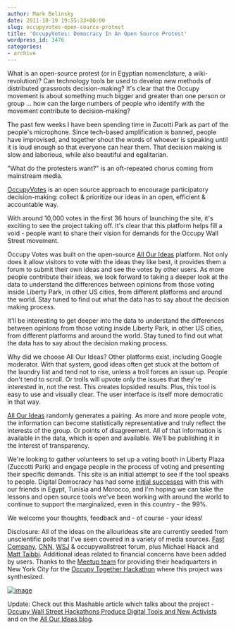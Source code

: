 ```yaml
---
author: Mark Belinsky
date: 2011-10-19 19:55:33+00:00
slug: occupyvotes-open-source-protest
title: 'OccupyVotes: Democracy In An Open Source Protest'
wordpress_id: 3476
categories:
- archive
---
```


What is an open-source protest (or in Egyptian nomenclature, a wiki-revolution)? Can technology tools be used to develop new methods of distributed grassroots decision-making? It's clear that the Occupy movement is about something much bigger and greater than one person or group ... how can the large numbers of people who identify with the movement contribute to decision-making?



The past few weeks I have been spending time in Zucotti Park as part of the people's microphone. Since tech-based amplification is banned, people have improvised, and together shout the words of whoever is speaking until it is loud enough so that everyone can hear them. That decision making is slow and laborious, while also beautiful and egalitarian.

"What do the protesters want?" is an oft-repeated chorus coming from mainstream media.

[OccupyVotes](http://bit.ly/r2NNGd) is an open source approach to encourage participatory decision-making: collect & prioritize our ideas in an open, efficient & accountable way.

With around 10,000 votes in the first 36 hours of launching the site, it's exciting to see the project taking off. It's clear that this platform helps fill a void - people want to share their vision for demands for the Occupy Wall Street movement.

Occupy Votes was built on the open-source [All Our Ideas](http://allourideas.org/) platform. Not only does it allow visitors to vote with the ideas they like best, it provides them a forum to submit their own ideas and see the votes by other users. As more people contribute their ideas, we look forward to taking a deeper look at the data to understand the differences between opinions from those voting inside Liberty Park, in other US cities, from different platforms and around the world. Stay tuned to find out what the data has to say about the decision making process.

It'll be interesting to get deeper into the data to understand the differences between opinions from those voting inside Liberty Park, in other US cities, from different platforms and around the world. Stay tuned to find out what the data has to say about the decision making process.

Why did we choose All Our Ideas? Other platforms exist, including Google moderator. With that system, good ideas often get stuck at the bottom of the laundry list and tend not to rise, unless a troll forces an issue up. People don't tend to scroll. Or trolls will upvote only the issues that they're interested in, not the rest. This creates lopsided results. Plus, this tool is easy to use and visually clear. The user interface is itself more democratic in that way.

[All Our Ideas](http://allourideas.org/) randomly generates a pairing. As more and more people vote, the information can become statistically representative and truly reflect the interests of the group. Or points of disagreement. All of that information is available in the data, which is open and available. We'll be publishing it in the interest of transparency.

We're looking to gather volunteers to set up a voting booth in Liberty Plaza (Zuccotti Park) and engage people in the process of voting and presenting their specific demands. This site is an initial attempt to see if the tool speaks to people. Digital Democracy has had some [initial successes](http://digital-democracy.org/2011/02/02/choose-your-democracy-in-egypt/) with this with our friends in Egypt, Tunisia and Morocco, and I'm hoping we can take the lessons and open source tools we've been working with around the world to continue to support the marginalized, even in this country - the 99%.

We welcome your thoughts, feedback and - of course - your ideas!

Disclosure: All of the ideas on the allourideas site are currently seeded from unscientific polls that I've seen covered in a variety of media sources. [Fast Company](http://www.fastcompany.com/1789018/occupy-wall-street-demographics-statistics?partner=gnews), [CNN](http://www.cnn.com/2011/10/14/opinion/kohn-occupy-protest/index.html), [WSJ](http://online.wsj.com/article/SB10001424052970204479504576637082965745362.html) & occupywallstreet forum, plus Michael Haack and [Matt Taibbi](http://www.rollingstone.com/politics/blogs/taibblog). Additional ideas related to financial concerns have been added by users. Thanks to the [Meetup team](http://www.meetup.com/occupytogether/) for providing their headquarters in New York City for the [Occupy Together Hackathon](http://www.meetup.com/occupytogether/New-York-NY/406522/) where this project was synthesized.

[![image](https://farm7.static.flickr.com/6040/6261154377_0c1d487fda_o.png)](http://bit.ly/r2NNGd)

Update: Check out this Mashable article which talks about the project - [Occupy Wall Street Hackathons Produce Digital Tools and New Activists](http://mashable.com/2011/10/19/occupy-wall-street-hackathons-2/) and on the [All Our Ideas blog](http://blog.allourideas.org/post/11664873879/occupy-wall-street).


